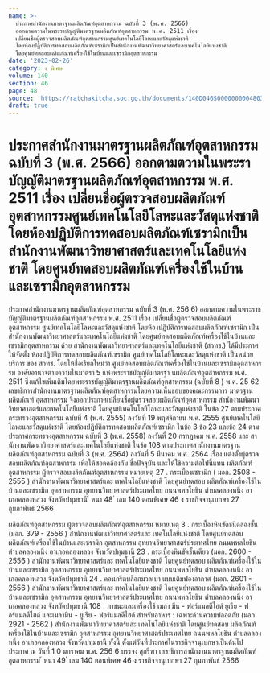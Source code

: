 ```yaml
---
name: >-
  ประกาศสำนักงานมาตรฐานผลิตภัณฑ์อุตสาหกรรม ฉบับที่ 3 (พ.ศ. 2566)
  ออกตามตวามในพระราบัญญัติมาตรฐานผลิตภัณฑ์อุตสาหกรรม พ.ศ. 2511 เรื่อง
  เปลี่ยนชื่อผู้ตรวจสอบผลิตภัณฑ์อุตสาหกรรมศูนย์เทคโนโลยีโลหะและวัสดุแห่งชาติ
  โดยห้องปฏิบัติการทดสอบผลิตภัณฑ์เซรามิกเป็นสำนักงานพัฒนาวิทยาศาสตร์และเทคโนโลยีแห่งชาติ
  โดยศูนย์ทดสอบผลิตภัณฑ์เครื่องใช้ในบ้านและเซรามิกอุตสาหกรรม
date: '2023-02-26'
category: ง พิเศษ
volume: 140
section: 46
page: 48
source: 'https://ratchakitcha.soc.go.th/documents/140D046S0000000004803.pdf'
draft: true
---
```


# ประกาศสำนักงานมาตรฐานผลิตภัณฑ์อุตสาหกรรม ฉบับที่ 3 (พ.ศ. 2566) ออกตามตวามในพระราบัญญัติมาตรฐานผลิตภัณฑ์อุตสาหกรรม พ.ศ. 2511 เรื่อง เปลี่ยนชื่อผู้ตรวจสอบผลิตภัณฑ์อุตสาหกรรมศูนย์เทคโนโลยีโลหะและวัสดุแห่งชาติ โดยห้องปฏิบัติการทดสอบผลิตภัณฑ์เซรามิกเป็นสำนักงานพัฒนาวิทยาศาสตร์และเทคโนโลยีแห่งชาติ โดยศูนย์ทดสอบผลิตภัณฑ์เครื่องใช้ในบ้านและเซรามิกอุตสาหกรรม

ประกาศสำนักงานมาตรฐานผลิตภัณฑ์อุตสาหกรรม ฉบับที่ 3 (พ.ศ. 256 6) ออกตามความในพระราชบัญญัติมาตรฐานผลิตภัณฑ์อุตสาหกรรม พ.ศ. 2511 เรื่อง เปลี่ยนชื่อผู้ตรวจสอบผลิตภัณฑ์อุตสาหกรรม ศูนย์เทคโนโลยีโลหะและวัสดุแห่งชาติ โดยห้องปฏิบัติการทดสอบผลิตภัณฑ์เซรามิก เป็น สำนักงานพัฒนาวิทยาศาสตร์และเทคโนโลยีแห่งชาติ โดยศูนย์ทดสอบผลิตภัณฑ์เครื่องใช้ในบ้านและเซรามิกอุตสาหกรรม ด้วย สานักงานพัฒนาวิทยาศาสตร์และเทคโนโลยีแห่งชาติ (สวทช.) ได้มีประกาศให้จัดตั้ง ห้องปฏิบัติการทดสอบผลิตภัณฑ์เซรามิก ศูนย์เทคโนโลยีโลหะและวัสดุแห่งชาติ เป็นหน่วยบริการ ของ สวทช. โดยให้ชื่อเรียกใหม่ว่า ศูนย์ทดสอบผลิตภัณฑ์เครื่องใช้ในบ้านและเซรามิกอุตสาหกรรม อาศัยอานาจตามความในมาตรา 5 แห่งพระราชบัญญัติมาตรฐา นผลิตภัณฑ์อุตสาหกรรม พ.ศ. 2511 ซึ่งแก้ไขเพิ่มเติมโดยพระราชบัญญัติมาตรฐานผลิตภัณฑ์อุตสาหกรรม (ฉบับที่ 8 ) พ.ศ. 25 62 เลขาธิการสำนักงานมาตรฐานผลิตภัณฑ์อุตสาหกรรมโดยความเห็นชอบของคณะกรรมการ มาตรฐานผลิตภัณฑ์ อุตสาหกรรม จึงออกประกาศเปลี่ยนชื่อผู้ตรวจสอบผลิตภัณฑ์อุตสาหกรรม สำนักงานพัฒนาวิทยาศาสตร์และเทคโนโลยีแห่งชาติ โดยศูนย์เทคโนโลยีโลหะและวัสดุแห่งชาติ ในข้อ 27 ตามประกาศกระทรวงอุตสาหกรรม ฉบับที่ 4 (พ.ศ. 2555) ลงวันที่ 19 พฤศจิกายน พ.ศ. 2555 ศูนย์เทคโนโลยี โลหะและวัสดุแห่งชาติ โดยห้องปฏิบัติการทดสอบผลิตภัณฑ์เซรามิก ในข้อ 3 ข้อ 23 และข้อ 24 ตามประกาศกระทรวงอุตสาหกรรม ฉบับที่ 3 (พ.ศ. 2558) ลงวันที่ 20 กรกฎาคม พ.ศ. 2558 และ สานักงานพัฒนาวิทยาศาสตร์และเทคโนโลยีแห่งชาติ ในข้อ 108 ตามประกาศสานักงานมาตรฐานผลิตภัณฑ์อุตสาหกรรม ฉบับที่ 3 (พ.ศ. 2564) ลงวันที่ 5 มีนาคม พ.ศ. 2564 เรื่อง แต่งตั้งผู้ตรวจสอบผลิตภัณฑ์อุตสาหกรรม เพื่อให้สอดคล้องกับ ชื่อปัจจุบัน และให้ใช้ความต่อไปนี้แทน ผลิตภัณฑ์อุตสาหกรรม ผู้ตรวจสอบผลิตภัณฑ์อุตสาหกรรม หมายเหตุ 27 . กระเบื้องเซรามิก ( มอก. 2508 - 2555 ) สำนักงานพัฒนาวิทยาศาสตร์และ เทคโนโลยีแห่งชาติ โดยศูนย์ทดสอบ ผลิตภัณฑ์เครื่องใช้ในบ้านและเซรามิก อุตสาหกรรม อุทยานวิทยาศาสตร์ประเทศไทย ถนนพหลโยธิน ตำบลคลองหนึ่ง อาเภอคลองหลวง จังหวัดปทุมธานี ้ หนา 48 ่ เลม 140 ตอนพิเศษ 46 ง ราชกิจจานุเบกษา 27 กุมภาพันธ์ 2566

ผลิตภัณฑ์อุตสาหกรรม ผู้ตรวจสอบผลิตภัณฑ์อุตสาหกรรม หมายเหตุ 3 . กระเบื้องหินขัดชนิดสองชั้น (มอก. 379 - 2556 ) สำนักงานพัฒนาวิทยาศาสตร์และ เทคโนโลยีแห่งชาติ โดยศูนย์ทดสอบ ผลิตภัณฑ์เครื่องใช้ในบ้านและเซรามิก อุตสาหกรรม อุทยานวิทยาศาสตร์ประเทศไทย ถนนพหลโยธิน ตำบลคลองหนึ่ง อาเภอคลองหลวง จังหวัดปทุมธานี 23 . กระเบื้องหินขัดชั้นเดียว (มอก. 2600 - 2556 ) สำนักงานพัฒนาวิทยาศาสตร์และ เทคโนโลยีแห่งชาติ โดยศูนย์ทดสอบ ผลิตภัณฑ์เครื่องใช้ในบ้านและเซรามิก อุตสาหกรรม อุทยานวิทยาศาสตร์ประเทศไทย ถนนพหลโยธิน ตำบลคลองหนึ่ง อาเภอคลองหลวง จังหวัดปทุมธานี 24 . คอนกรีตบล็อกมวลเบา แบบเติมฟองอากาศ (มอก. 2601 - 2556 ) สำนักงานพัฒนาวิทยาศาสตร์และ เทคโนโลยีแห่งชาติ โดยศูนย์ทดสอบ ผลิตภัณฑ์เครื่องใช้ในบ้านและเซรามิก อุตสาหกรรม อุทยานวิทยาศาสตร์ประเทศไทย ถนนพหลโยธิน ตำบลคลองหนึ่ง อาเภอคลองหลวง จังหวัดปทุมธานี 108 . ภาชนะและเครื่องใช้ เมลา มีน - ฟอร์แมลดีไฮด์ ยูเรีย - ฟอร์แมลดีไฮด์ และเมลามีน - ยูเรีย - ฟอร์แมลดีไฮด์ สำหรับอาหาร : เฉพาะด้านความปลอดภัย (มอก. 2921 - 2562 ) สำนักงานพัฒนาวิทยาศาสตร์และ เทคโนโลยีแห่งชาติ โดยศูนย์ทดสอบ ผลิตภัณฑ์เครื่องใช้ในบ้านและเซรามิก อุตสาหกรรม อุทยานวิทยาศาสตร์ประเทศไทย ถนนพหลโยธิน ตำบลคลองหนึ่ง อาเภอคลองหลวง จังหวัดปทุมธานี ทั้งนี้ ตั้งแต่วันที่ประกาศในราชกิจจานุเบกษาเป็นต้นไป ประกาศ ณ วันที่ 1 0 มกราคม พ.ศ. 256 6 บรรจง สุกรีฑา เลขาธิการสานักงานมาตรฐานผลิตภัณฑ์อุตสาหกรรม ้ หนา 49 ่ เลม 140 ตอนพิเศษ 46 ง ราชกิจจานุเบกษา 27 กุมภาพันธ์ 2566
